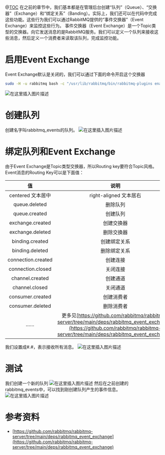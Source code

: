 ﻿@[TOC](大纲)
在之前的章节中，我们基本都是在管理后台创建“队列”（Queue）、“交换器”（Exchange）和“绑定关系”（Banding）。实际上，我们还可以在代码中完成这些功能。这些行为我们可以通过RabbitMQ提供的“事件交换器”（Event Exchange）来监控这些行为。
事件交换器（Event Exchange）是一个Topic类型的交换器。向它发送消息的是RabbitMQ服务。我们可以定义一个队列来接收这些消息，然后定义一个消费者来读取该队列，完成监控功能。
# 启用Event Exchange
Event Exchange默认是关闭的，我们可以通过下面的命令开启这个交换器
```bash
sudo -H -u rabbitmq bash -c "/usr/lib/rabbitmq/bin/rabbitmq-plugins enable rabbitmq_event_exchange"
```
![在这里插入图片描述](https://img-blog.csdnimg.cn/direct/7a48df3f395243e49161b8ab04b747d8.png)
# 创建队列
创建名字叫rabbitmq_events的队列。
![在这里插入图片描述](https://img-blog.csdnimg.cn/direct/21ca546ae273436f8eea8a12f3cbce37.png)
# 绑定队列和Event Exchange
由于Event Exchange是Topic类型交换器，所以Routing key要符合Topic风格。
Event消息的Routing Key可以是下面值：

| 值 | 说明      |
|:--------:|:-------------:|
| centered 文本居中 | right-aligned 文本居右 |
| queue.deleted| 删除队列| 
| queue.created| 创建队列| 
| exchange.created| 创建交换器| 
| exchange.deleted| 删除交换器|
| binding.created| 创建绑定关系|
| binding.deleted| 删除绑定关系|
| connection.created| 创建连接|
| connection.closed| 关闭连接|
| channel.created| 创建通道|
| channel.closed| 关闭通道|
| consumer.created| 创建消费者|
| consumer.deleted| 删除消费者|
| ……|更多见[https://github.com/rabbitmq/rabbitmq-server/tree/main/deps/rabbitmq_event_exchange](https://github.com/rabbitmq/rabbitmq-server/tree/main/deps/rabbitmq_event_exchange)|

我们设置成#.#，表示接收所有消息。
![在这里插入图片描述](https://img-blog.csdnimg.cn/direct/717cf282779448ccb81b9e36bf762fdb.png)
# 测试
我们创建一个新的队列
![在这里插入图片描述](https://img-blog.csdnimg.cn/direct/d516d9816fec463fa8ee65aa456ed740.png)
然后在之前创建的rabbitmq_events中，可以找到刚创建队列产生的事件信息。
![在这里插入图片描述](https://img-blog.csdnimg.cn/direct/86645b0a707d41ce8c1c952958859fe3.png)


# 参考资料
-  [https://github.com/rabbitmq/rabbitmq-server/tree/main/deps/rabbitmq_event_exchange](https://github.com/rabbitmq/rabbitmq-server/tree/main/deps/rabbitmq_event_exchange)
